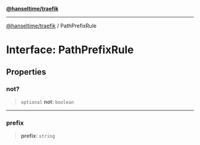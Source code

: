 [**@hanseltime/traefik**](../README.md)

***

[@hanseltime/traefik](../README.md) / PathPrefixRule

# Interface: PathPrefixRule

## Properties

### not?

> `optional` **not**: `boolean`

***

### prefix

> **prefix**: `string`
